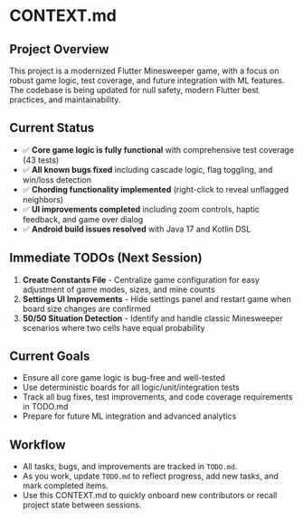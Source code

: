 # CONTEXT.md

## Project Overview
This project is a modernized Flutter Minesweeper game, with a focus on robust game logic, test coverage, and future integration with ML features. The codebase is being updated for null safety, modern Flutter best practices, and maintainability.

## Current Status
- ✅ **Core game logic is fully functional** with comprehensive test coverage (43 tests)
- ✅ **All known bugs fixed** including cascade logic, flag toggling, and win/loss detection
- ✅ **Chording functionality implemented** (right-click to reveal unflagged neighbors)
- ✅ **UI improvements completed** including zoom controls, haptic feedback, and game over dialog
- ✅ **Android build issues resolved** with Java 17 and Kotlin DSL

## Immediate TODOs (Next Session)
1. **Create Constants File** - Centralize game configuration for easy adjustment of game modes, sizes, and mine counts
2. **Settings UI Improvements** - Hide settings panel and restart game when board size changes are confirmed
3. **50/50 Situation Detection** - Identify and handle classic Minesweeper scenarios where two cells have equal probability

## Current Goals
- Ensure all core game logic is bug-free and well-tested
- Use deterministic boards for all logic/unit/integration tests
- Track all bug fixes, test improvements, and code coverage requirements in TODO.md
- Prepare for future ML integration and advanced analytics

## Workflow
- All tasks, bugs, and improvements are tracked in `TODO.md`.
- As you work, update `TODO.md` to reflect progress, add new tasks, and mark completed items.
- Use this CONTEXT.md to quickly onboard new contributors or recall project state between sessions. 